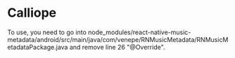 # Calliope

To use, you need to go into node_modules/react-native-music-metadata/android/src/main/java/com/venepe/RNMusicMetadata/RNMusicMetadataPackage.java and remove line 26 "@Override".

